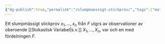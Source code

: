 ```yaml
---
{"dg-publish":true,"permalink":"/slumpmaessigt-stickprov/","tags":["matematiskstatistik"]}
---
```


Ett slumpmässigt stickprov $x_{1},\dots,x_n$ från $F$ utgrs av observationer av oberoende [[Stokastisk Variabel\|s.v.]] $X_{1},\dots,X_n$, var och en med fördelningen $F$.
